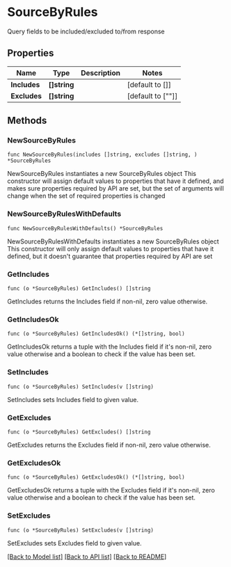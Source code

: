 # SourceByRules

Query fields to be included/excluded to/from response

## Properties

Name | Type | Description | Notes
------------ | ------------- | ------------- | -------------
**Includes** | **[]string** |  | [default to []]
**Excludes** | **[]string** |  | [default to [""]]

## Methods

### NewSourceByRules

`func NewSourceByRules(includes []string, excludes []string, ) *SourceByRules`

NewSourceByRules instantiates a new SourceByRules object
This constructor will assign default values to properties that have it defined,
and makes sure properties required by API are set, but the set of arguments
will change when the set of required properties is changed

### NewSourceByRulesWithDefaults

`func NewSourceByRulesWithDefaults() *SourceByRules`

NewSourceByRulesWithDefaults instantiates a new SourceByRules object
This constructor will only assign default values to properties that have it defined,
but it doesn't guarantee that properties required by API are set

### GetIncludes

`func (o *SourceByRules) GetIncludes() []string`

GetIncludes returns the Includes field if non-nil, zero value otherwise.

### GetIncludesOk

`func (o *SourceByRules) GetIncludesOk() (*[]string, bool)`

GetIncludesOk returns a tuple with the Includes field if it's non-nil, zero value otherwise
and a boolean to check if the value has been set.

### SetIncludes

`func (o *SourceByRules) SetIncludes(v []string)`

SetIncludes sets Includes field to given value.


### GetExcludes

`func (o *SourceByRules) GetExcludes() []string`

GetExcludes returns the Excludes field if non-nil, zero value otherwise.

### GetExcludesOk

`func (o *SourceByRules) GetExcludesOk() (*[]string, bool)`

GetExcludesOk returns a tuple with the Excludes field if it's non-nil, zero value otherwise
and a boolean to check if the value has been set.

### SetExcludes

`func (o *SourceByRules) SetExcludes(v []string)`

SetExcludes sets Excludes field to given value.



[[Back to Model list]](../README.md#documentation-for-models) [[Back to API list]](../README.md#documentation-for-api-endpoints) [[Back to README]](../README.md)


